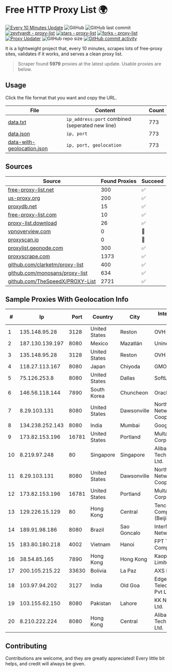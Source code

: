 
# Free HTTP Proxy List 🌍

[![Every 10 Minutes Update](https://github.com/mertguvencli/http-proxy-list/actions/workflows/main.yml/badge.svg?branch=main)](https://github.com/mertguvencli/http-proxy-list/actions/workflows/main.yml)
![GitHub](https://img.shields.io/github/license/mertguvencli/http-proxy-list)
![GitHub last commit](https://img.shields.io/github/last-commit/mertguvencli/http-proxy-list)
[![zevtyardt - proxy-list](https://img.shields.io/static/v1?label=zevtyardt&message=proxy-list&color=blue&logo=github)](https://github.com/zevtyardt/proxy-list "Go to GitHub repo")
[![stars - proxy-list](https://img.shields.io/github/stars/zevtyardt/proxy-list?style=social)](https://github.com/zevtyardt/proxy-list)
[![forks - proxy-list](https://img.shields.io/github/forks/zevtyardt/proxy-list?style=social)](https://github.com/zevtyardt/proxy-list)
[![Proxy Updater](https://github.com/zevtyardt/proxy-list/workflows/Proxy%20Updater/badge.svg)](https://github.com/zevtyardt/proxy-list/actions?query=workflow:"Proxy+Updater")
![GitHub repo size](https://img.shields.io/github/repo-size/zevtyardt/proxy-list)
[![GitHub commit activity](https://img.shields.io/github/commit-activity/m/zevtyardt/proxy-list?logo=commits)](https://github.com/zevtyardt/proxy-list/commits/main)

It is a lightweight project that, every 10 minutes, scrapes lots of free-proxy sites, validates if it works, and serves a clean proxy list.

> Scraper found **5979** proxies at the latest update. Usable proxies are below.

## Usage

Click the file format that you want and copy the URL.

|File|Content|Count|
|----|-------|-----|
|[data.txt](https://raw.githubusercontent.com/mertguvencli/http-proxy-list/main/proxy-list/data.txt)|`ip_address:port` combined (seperated new line)|773|
|[data.json](https://raw.githubusercontent.com/mertguvencli/http-proxy-list/main/proxy-list/data.json)|`ip, port`|773|
|[data-with-geolocation.json](https://raw.githubusercontent.com/mertguvencli/http-proxy-list/main/proxy-list/data-with-geolocation.json)|`ip, port, geolocation`|773|

## Sources

|Source|Found Proxies|Succeed|
|------|-------------|-------|
|[free-proxy-list.net](https://free-proxy-list.net)|300|✅|
|[us-proxy.org](https://www.us-proxy.org)|200|✅|
|[proxydb.net](http://proxydb.net)|15|✅|
|[free-proxy-list.com](https://free-proxy-list.com/?page=&port=&type%5B%5D=http&type%5B%5D=https&up_time=0&search=Search)|10|✅|
|[proxy-list.download](https://www.proxy-list.download/HTTP)|26|✅|
|[vpnoverview.com](https://vpnoverview.com/privacy/anonymous-browsing/free-proxy-servers)|0|🚫|
|[proxyscan.io](https://www.proxyscan.io)|0|🚫|
|[proxylist.geonode.com](https://proxylist.geonode.com/api/proxy-list?limit=300&page=1&sort_by=lastChecked&sort_type=desc&protocols=http,https)|300|✅|
|[proxyscrape.com](https://api.proxyscrape.com/v2/?request=displayproxies&protocol=http&timeout=10000&country=all&ssl=all&anonymity=all)|1373|✅|
|[github.com/clarketm/proxy-list](https://raw.githubusercontent.com/clarketm/proxy-list/master/proxy-list-raw.txt)|400|✅|
|[github.com/monosans/proxy-list](https://raw.githubusercontent.com/monosans/proxy-list/main/proxies/http.txt)|634|✅|
|[github.com/TheSpeedX/PROXY-List](https://raw.githubusercontent.com/TheSpeedX/PROXY-List/master/http.txt)|2721|✅|


## Sample Proxies With Geolocation Info

|#|Ip|Port|Country|City|Internet Service Provider|
|-|--|----|-------|----|-------------------------|
|1|135.148.95.28|3128|United States|Reston|OVH SAS|
|2|187.130.139.197|8080|Mexico|Mazatlán|Uninet S.A. de C.V.|
|3|135.148.95.28|3128|United States|Reston|OVH SAS|
|4|118.27.113.167|8080|Japan|Chiyoda|GMO Internet, Inc.|
|5|75.126.253.8|8080|United States|Dallas|SoftLayer|
|6|146.56.118.144|7890|South Korea|Chuncheon|Oracle Corporation|
|7|8.29.103.131|8080|United States|Dawsonville|North Georgia Network Cooperative, Inc|
|8|134.238.252.143|8080|India|Mumbai|Google LLC|
|9|173.82.153.196|16781|United States|Portland|Multacom Corporation|
|10|8.219.97.248|80|Singapore|Singapore|Alibaba (US) Technology Co., Ltd.|
|11|8.29.103.131|8080|United States|Dawsonville|North Georgia Network Cooperative, Inc|
|12|173.82.153.196|16781|United States|Portland|Multacom Corporation|
|13|129.226.15.129|80|Hong Kong|Central|Tencent Cloud Computing (Beijing) Co|
|14|189.91.98.186|8080|Brazil|Sao Goncalo|InterNexa Global Network|
|15|183.80.180.218|4002|Vietnam|Hanoi|FPT Telecom Company|
|16|38.54.85.165|7890|Hong Kong|Hong Kong|Kaopu Cloud HK Limited|
|17|200.105.215.22|33630|Bolivia|La Paz|AXS Bolivia S. A.|
|18|103.97.94.202|3127|India|Old Goa|Edgecom Telecommunication Pvt Ltd|
|19|103.155.62.150|8080|Pakistan|Lahore|KK Networks (Pvt) Ltd.|
|20|8.210.222.224|8080|Hong Kong|Central|Alibaba (US) Technology Co., Ltd.|



## Contributing

Contributions are welcome, and they are greatly appreciated! Every
little bit helps, and credit will always be given.

